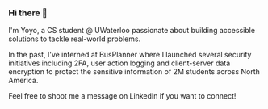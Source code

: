 ### Hi there 👋

<!--
**zhuangyoyo/zhuangyoyo** is a ✨ _special_ ✨ repository because its `README.md` (this file) appears on your GitHub profile.

Here are some ideas to get you started:

- 🔭 I’m currently working on ...
- 🌱 I’m currently learning ...
- 👯 I’m looking to collaborate on ...
- 🤔 I’m looking for help with ...
- 💬 Ask me about ...
- 📫 How to reach me: ...
- 😄 Pronouns: ...
- ⚡ Fun fact: ...
-->

I'm Yoyo, a CS student @ UWaterloo passionate about building accessible solutions to tackle real-world problems.

In the past, I've interned at BusPlanner where I launched several security initiatives including 2FA, user action logging and client-server data encryption to protect the sensitive information of 2M students across North America.

Feel free to shoot me a message on LinkedIn if you want to connect!
